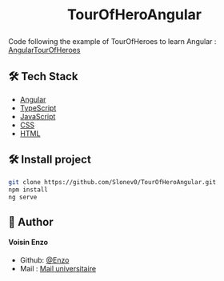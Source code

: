# <p align="center">TourOfHeroAngular</p>
Code following the example of TourOfHeroes to learn Angular :
[AngularTourOfHeroes](https://angular.io/tutorial/tour-of-heroes)

## 🛠️ Tech Stack
- [Angular](https://angular.io/)
- [TypeScript](https://www.typescriptlang.org/)
- [JavaScript](https://developer.mozilla.org/en-US/docs/Web/JavaScript)
- [CSS](https://developer.mozilla.org/en-US/docs/Web/CSS)
- [HTML](https://developer.mozilla.org/en-US/docs/Web/HTML)

## 🛠️ Install project    
```bash
git clone https://github.com/Slonev0/TourOfHeroAngular.git
npm install
ng serve
```

## 🙇 Author
#### Voisin Enzo
- Github: [@Enzo](https://github.com/Slonev0)
- Mail : [Mail universitaire](enzo.voisin@etudiant.univ-rennes.fr)

